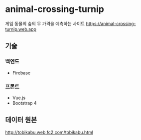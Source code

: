 # animal-crossing-turnip
게임 동물의 숲의 무 가격을 예측하는 사이트
https://animal-crossing-turnip.web.app

## 기술
### 백엔드
- Firebase

### 프론트
- Vue.js
- Bootstrap 4

## 데이터 원본
http://tobikabu.web.fc2.com/tobikabu.html
